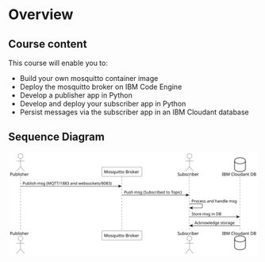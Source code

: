 # Overview

## Course content

This course will enable you to:

- Build your own mosquitto container image
- Deploy the mosquitto broker on IBM Code Engine
- Develop a publisher app in Python
- Develop and deploy your subscriber app in Python
- Persist messages via the subscriber app in an IBM Cloudant database

## Sequence Diagram

<!-- ![sequence-diagram](./files/sequence-diagram_dark.svg) -->

<!-- <img src="./files/sequence-diagram_dark.svg" alt="Diagram" class="theme-image"> -->

<style>
  .light-theme {
    display: none;
  }
  @media (prefers-color-scheme: dark) {
    .light-theme {
      display: block;
    }
    .dark-theme {
      display: none;
    }
  }
</style>

<picture class="light-theme">
  <img src="./files/sequence-diagram_light.svg" alt="Diagram for Light Theme">
</picture>

<picture class="dark-theme">
  <img src="./files/sequence-diagram_dark.svg" alt="Diagram for Dark Theme">
</picture>

<!-- <picture>
    <source srcset="./files/sequence-diagram_light.svg" media="(prefers-color-scheme: dark)">
    <source srcset="./files/sequence-diagram_dark.svg" media="(prefers-color-scheme: light)">
    <img src="./files/sequence-diagram_light.svg" alt="Diagram">
</picture> -->
